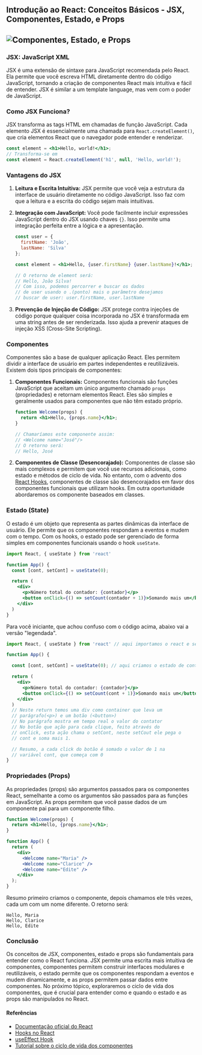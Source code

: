 
## Introdução ao React: Conceitos Básicos - JSX, Componentes, Estado, e Props

![Componentes, Estado, e Props](https://raw.githubusercontent.com/leorodriguesdev/artigos-react-react-native/main/images/2-jsx-componentes-estado-props)
---

### JSX: JavaScript XML

JSX é uma extensão de sintaxe para JavaScript recomendada pelo React. Ela permite que você escreva HTML diretamente dentro do código JavaScript, tornando a criação de componentes React mais intuitiva e fácil de entender. JSX é similar a um template language, mas vem com o poder de JavaScript.

### Como JSX Funciona?

JSX transforma as tags HTML em chamadas de função JavaScript. Cada elemento JSX é essencialmente uma chamada para `React.createElement()`, que cria elementos React que o navegador pode entender e renderizar.

```jsx
const element = <h1>Hello, world!</h1>;
// Transforma-se em
const element = React.createElement('h1', null, 'Hello, world!');
```

### Vantagens do JSX

1. **Leitura e Escrita Intuitiva:**
   JSX permite que você veja a estrutura da interface de usuário diretamente no código JavaScript. Isso faz com que a leitura e a escrita do código sejam mais intuitivas.

2. **Integração com JavaScript:**
   Você pode facilmente incluir expressões JavaScript dentro do JSX usando chaves `{}`. Isso permite uma integração perfeita entre a lógica e a apresentação.

   ```jsx
   const user = {
     firstName: 'João',
     lastName: 'Silva'
   };

   const element = <h1>Hello, {user.firstName} {user.lastName}!</h1>;

   // O retorno de element será:
   // Hello, João Silva!
   // Com isso, podemos percorrer e buscar os dados
   // de user usando o .(ponto) mais o parâmetro desejamos 
   // buscar de user: user.firstName, user.lastName
   ```

3. **Prevenção de Injeção de Código:**
   JSX protege contra injeções de código porque qualquer coisa incorporada no JSX é transformada em uma string antes de ser renderizada. Isso ajuda a prevenir ataques de injeção XSS (Cross-Site Scripting).

### Componentes

Componentes são a base de qualquer aplicação React. Eles permitem dividir a interface de usuário em partes independentes e reutilizáveis. Existem dois tipos principais de componentes:

1. **Componentes Funcionais:**
   Componentes funcionais são funções JavaScript que aceitam um único argumento chamado `props` (propriedades) e retornam elementos React. Eles são simples e geralmente usados para componentes que não têm estado próprio.

   ```jsx
   function Welcome(props) {
     return <h1>Hello, {props.name}</h1>;
   }

   // Chamaríamos este componente assim:
   // <Welcome name="José"/>
   // O retorno será:
   // Hello, José
   ```

2. **Componentes de Classe (Desencorajado):**
   Componentes de classe são mais complexos e permitem que você use recursos adicionais, como estado e métodos de ciclo de vida. No entanto, com o advento dos [React Hooks](https://react.dev/reference/react/Hooks), componentes de classe são desencorajados em favor dos componentes funcionais que utilizam hooks.
   Em outra oportunidade abordaremos os componente baseados em classes. 

### Estado (State)

O estado é um objeto que representa as partes dinâmicas da interface de usuário. Ele permite que os componentes respondam a eventos e mudem com o tempo. Com os hooks, o estado pode ser gerenciado de forma simples em componentes funcionais usando o hook `useState`.

```jsx
import React, { useState } from 'react'

function App() {
  const [cont, setCont] = useState(0);

  return (
    <div>
      <p>Número total do contador: {contador}</p>
      <button onClick={() => setCount(contador + 1)}>Somando mais um</button>
    </div>
  )
}
``` 
Para você iniciante, que achou confuso com o código acima, abaixo vai a versão "legendada".

```jsx
import React, { useState } from 'react' // aqui importamos o react e seu useState

function App() {

  const [cont, setCont] = useState(0); // aqui criamos o estado de cont (contador) e o setCont, ele é quem vai gerar a ação de troca de estado de cont, note que começa com 0(zero)

  return (
    <div>
      <p>Número total do contador: {contador}</p>
      <button onClick={() => setCount(cont + 1)}>Somando mais um</button>
    </div>
  )
  // Neste return temos uma div como container que leva um
  // parágrafo(<p>) e um botão (<button>)
  // No parágrafo mostra em tempo real o valor do contator
  // No botão que ação para cada clique, feito através do 
  // onClick, esta ação chama o setCont, neste setCout ele pega o
  // cont e soma mais 1.

  // Resumo, a cada click do botão é somado o valor de 1 na 
  // variável cont, que começa com 0
}

``` 


### Propriedades (Props)

As propriedades (props) são argumentos passados para os componentes React, semelhante a como os argumentos são passados para as funções em JavaScript. As props permitem que você passe dados de um componente pai para um componente filho.

```jsx
function Welcome(props) {
  return <h1>Hello, {props.name}</h1>;
}

function App() {
  return (
    <div>
      <Welcome name="Maria" />
      <Welcome name="Clarice" />
      <Welcome name="Edite" />
    </div>
  );
}
```
Resumo primeiro criamos o componente, depois chamamos ele três vezes, cada um com um nome diferente. O retorno será:

```
Hello, Maria
Hello, Clarice
Hello, Edite
```

### Conclusão

Os conceitos de JSX, componentes, estado e props são fundamentais para entender como o React funciona. JSX permite uma escrita mais intuitiva de componentes, componentes permitem construir interfaces modulares e reutilizáveis, o estado permite que os componentes respondam a eventos e mudem dinamicamente, e as props permitem passar dados entre componentes. No próximo tópico, exploraremos o ciclo de vida dos componentes, que é crucial para entender como e quando o estado e as props são manipulados no React.

#### Referências
- [Documentação oficial do React](https://react.dev/reference/react)
- [Hooks no React](https://react.dev/reference/react/Hooks)
- [useEffect Hook](https://react.dev/reference/react/useEffect)
- [Tutorial sobre o ciclo de vida dos componentes](https://react.dev/reference/react/Component)